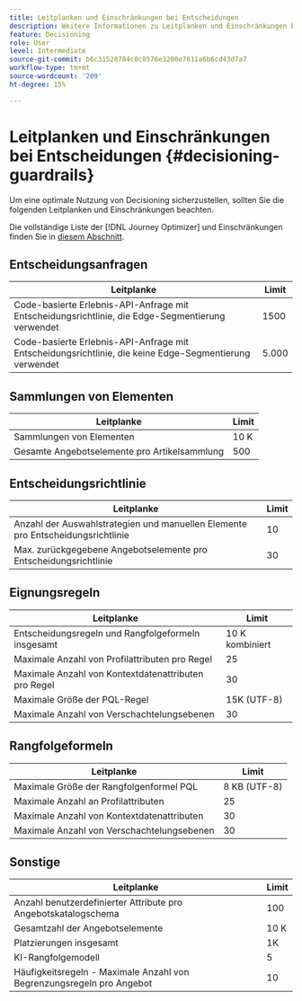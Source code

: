 ```yaml
---
title: Leitplanken und Einschränkungen bei Entscheidungen
description: Weitere Informationen zu Leitplanken und Einschränkungen bei Entscheidungen.
feature: Decisioning
role: User
level: Intermediate
source-git-commit: b6c31528784c0c8576e3200e7611a6b6cd43d7a7
workflow-type: tm+mt
source-wordcount: '209'
ht-degree: 15%

---
```



# Leitplanken und Einschränkungen bei Entscheidungen {#decisioning-guardrails}

Um eine optimale Nutzung von Decisioning sicherzustellen, sollten Sie die folgenden Leitplanken und Einschränkungen beachten.

Die vollständige Liste der [!DNL Journey Optimizer] und Einschränkungen finden Sie in [diesem Abschnitt](../start/guardrails.md).

## Entscheidungsanfragen

| Leitplanke | Limit |
| ------- | ------- |
| Code-basierte Erlebnis-API-Anfrage mit Entscheidungsrichtlinie, die Edge-Segmentierung verwendet | 1500 |
| Code-basierte Erlebnis-API-Anfrage mit Entscheidungsrichtlinie, die keine Edge-Segmentierung verwendet | 5.000 |

## Sammlungen von Elementen

| Leitplanke | Limit |
| ------- | ------- |
| Sammlungen von Elementen | 10 K |
| Gesamte Angebotselemente pro Artikelsammlung | 500 |

## Entscheidungsrichtlinie

| Leitplanke | Limit |
| ------- | ------- |
| Anzahl der Auswahlstrategien und manuellen Elemente pro Entscheidungsrichtlinie | 10 |
| Max. zurückgegebene Angebotselemente pro Entscheidungsrichtlinie | 30 |

## Eignungsregeln

| Leitplanke | Limit |
| ------- | ------- |
| Entscheidungsregeln und Rangfolgeformeln insgesamt | 10 K kombiniert |
| Maximale Anzahl von Profilattributen pro Regel | 25 |
| Maximale Anzahl von Kontextdatenattributen pro Regel | 30 |
| Maximale Größe der PQL-Regel | 15K (UTF-8) |
| Maximale Anzahl von Verschachtelungsebenen | 30 |

## Rangfolgeformeln

| Leitplanke | Limit |
| ------- | ------- |
| Maximale Größe der Rangfolgenformel PQL | 8 KB (UTF-8) |
| Maximale Anzahl an Profilattributen | 25 |
| Maximale Anzahl von Kontextdatenattributen | 30 |
| Maximale Anzahl von Verschachtelungsebenen | 30 |

## Sonstige

| Leitplanke | Limit |
| ------- | ------- |
| Anzahl benutzerdefinierter Attribute pro Angebotskatalogschema | 100 |
| Gesamtzahl der Angebotselemente | 10 K |
| Platzierungen insgesamt | 1K |
| KI-Rangfolgemodell | 5 |
| Häufigkeitsregeln - Maximale Anzahl von Begrenzungsregeln pro Angebot | 10 |
